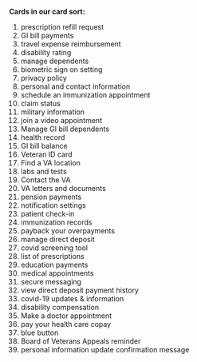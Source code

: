<!-- Copy and paste the converted output. -->


**Cards in our card sort:**



1. prescription refill request
2. GI bill payments
3. travel expense reimbursement
4. disability rating
5. manage dependents
6. biometric sign on setting
7. privacy policy
8. personal and contact information
9. schedule an immunization appointment
10. claim status
11. military information
12. join a video appointment
13. Manage GI bill dependents
14. health record
15. GI bill balance
16. Veteran ID card
17. Find a VA location
18. labs and tests
19. Contact the VA
20. VA letters and documents
21. pension payments
22. notification settings
23. patient check-in
24. immunization records
25. payback your overpayments
26. manage direct deposit
27. covid screening tool
28. list of prescriptions
29. education payments
30. medical appointments
31. secure messaging
32. view direct deposit payment history
33. covid-19 updates & information
34. disability compensation
35. Make a doctor appointment
36. pay your health care copay
37. blue button
38. Board of Veterans Appeals reminder
39. personal information update confirmation message
